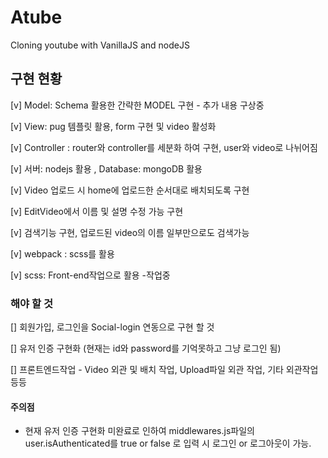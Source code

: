 # Atube

Cloning youtube with VanillaJS and nodeJS

## 구현 현황

[v] Model: Schema 활용한 간략한 MODEL 구현 - 추가 내용 구상중

[v] View: pug 템플릿 활용, form 구현 및 video 활성화

[v] Controller : router와 controller를 세분화 하여 구현, user와 video로 나뉘어짐

[v] 서버: nodejs 활용 , Database: mongoDB 활용

[v] Video 업로드 시 home에 업로드한 순서대로 배치되도록 구현

[v] EditVideo에서 이름 및 설명 수정 가능 구현

[v] 검색기능 구현, 업로드된 video의 이름 일부만으로도 검색가능

[v] webpack : scss를 활용

[v] scss: Front-end작업으로 활용 -작업중

### 해야 할 것

[] 회원가입, 로그인을 Social-login 연동으로 구현 할 것

[] 유저 인증 구현화 (현재는 id와 password를 기억못하고 그냥 로그인 됨)

[] 프론트엔드작업 - Video 외관 및 배치 작업, Upload파일 외관 작업, 기타 외관작업 등등

#### 주의점

- 현재 유저 인증 구현화 미완료로 인하여 middlewares.js파일의 user.isAuthenticated를
  true or false 로 입력 시 로그인 or 로그아웃이 가능.
